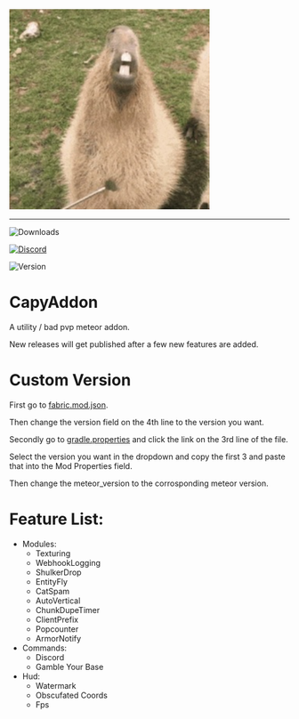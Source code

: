 <img src="./src/main/resources/assets/capyaddon/icon.png" alt="Logo" width="360" height="360">

***

![Downloads](https://img.shields.io/github/downloads/CapyKing10/CapyAddon/total?style=for-the-badge&logo=github&logoColor=ed9a3b&color=ed9a3b)

[![Discord](https://img.shields.io/discord/1154497694597910620?style=for-the-badge&logo=discord&logoColor=%23ed9a3b&logoSize=%23ed9a3b&label=Discord&color=%23ed9a3b)](https://dsc.gg/capyking10)

![Version](https://img.shields.io/badge/Version-1.20.4-ed9a3b?style=for-the-badge)

# CapyAddon

A utility / bad pvp meteor addon.

New releases will get published after a few new features are added.

# Custom Version

First go to [fabric.mod.json](./src/main/resources/fabric.mod.json).

Then change the version field on the 4th line to the version you want.

Secondly go to [gradle.properties](./gradle.properties) and click the link on the 3rd line of the file.

Select the version you want in the dropdown and copy the first 3 and paste that into the Mod Properties field.

Then change the meteor_version to the corrosponding meteor version.

# Feature List:
- Modules:
    - Texturing
    - WebhookLogging
    - ShulkerDrop
    - EntityFly
    - CatSpam
    - AutoVertical
    - ChunkDupeTimer
    - ClientPrefix
    - Popcounter
    - ArmorNotify
- Commands:
    - Discord
    - Gamble Your Base
- Hud:
    - Watermark
    - Obscufated Coords
    - Fps
